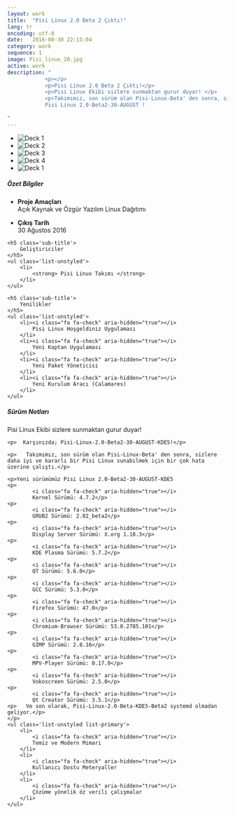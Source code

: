 ```yaml
---
layout: work
title:  "Pisi Linux 2.0 Beta 2 Çıktı!"
lang: tr
encoding: utf-8
date:   2016-08-30 22:15:04
category: work
sequence: 1
image: Pisi_linux_20.jpg
active: work
description: "
            <p></p>
            <p>Pisi Linux 2.0 Beta 2 Çıktı!</p>
            <p>Pisi Linux Ekibi sizlere sunmaktan gurur duyar! </p>
            <p>Takımımız, son sürüm olan Pisi-Linux-Beta' den sonra, sizlere daha iyi ve kararlı bir Pisi Linux sunabilmek için bir çok hata üzerine çalıştı. Yeni sürümümüz;</p> 
            Pisi Linux 2.0-Beta2-30-AUGUST !
        
"
---
```



<link href="https://fonts.googleapis.com/css?family=Open+Sans:400,700,800" rel="stylesheet">
        
<script src="https://ajax.googleapis.com/ajax/libs/jquery/1.12.4/jquery.min.js"></script>
<script src='{{"/scripts/photo/js/bootstrap.min.js" | prepend: site.baseurl}}'></script>
<script src='{{"/scripts/photo/js/jquery.bxslider.min.js" | prepend: site.baseurl}}'></script>
<script src='{{"/scripts/photo/js/scroll.reveal.min.js" | prepend: site.baseurl}}'></script>
<script src='{{"/scripts/photo/js/custom.min.js" | prepend: site.baseurl}}'></script>

<div class='col-md-9 col-sm-12'>
    <ul id='work-slider' class='bxslider'>            
        <li>
            <img src="{{site.baseurl}}/images/800x600-2-1.jpg" alt="Deck 1" class='img-responsive img-border' />
        </li>
        <li>
            <img src="{{site.baseurl}}/images/800x600-2-2.jpg" alt="Deck 2" class='img-responsive img-border' />
        </li>
        <li>
            <img src="{{site.baseurl}}/images/800x600-2-3.jpg" alt="Deck 3" class='img-responsive img-border' />
        </li>
        <li>
            <img src="{{site.baseurl}}/images/800x600-2-4.jpg" alt="Deck 4" class='img-responsive img-border' />
        </li>            
        <li>
            <img src="{{site.baseurl}}/images/800x600-2-5.jpg" alt="Deck 1" class='img-responsive img-border' />
        </li>
    </ul>
</div>
<div class='col-md-3 col-sm-4 col-xs-12 animated'>
    <h5 class='sub-title'>
        Özet Bilgiler
    </h5>
    <ul class='list-unstyled'>
        <li>
            <p>
                <strong> Proje Amaçları</strong> 
                <br>
                Açık Kaynak ve Özgür Yazılım Linux Dağıtımı               
            </p>                
        </li>
        <li>
            <p>
                <strong> Çıkış Tarih </strong> 
                <br>
                30 Ağustos 2016
            </p>                
        </li>
    </ul>

    <h5 class='sub-title'>
        Geliştiriciler
    </h5>
    <ul class='list-unstyled'>
        <li>
            <strong> Pisi Linux Takımı </strong> 
        </li>
    </ul>

    <h5 class='sub-title'>
        Yenilikler
    </h5>
    <ul class='list-unstyled'>
        <li><i class="fa fa-check" aria-hidden="true"></i>
            Pisi Linux Hoşgeldiniz Uygulaması
        </li>
        <li><i class="fa fa-check" aria-hidden="true"></i>
            Yeni Kaptan Uygulaması
        </li>
        <li><i class="fa fa-check" aria-hidden="true"></i>
            Yeni Paket Yöneticisi
        </li>
        <li><i class="fa fa-check" aria-hidden="true"></i>
            Yeni Kurulum Aracı (Calamares)
        </li>
    </ul>
</div>
<div class='col-md-9 col-sm-8 col-xs-12 animated'>
    <h5 class='sub-title'>
        Sürüm Notları
    </h5>
    <p>Pisi Linux Ekibi sizlere sunmaktan gurur duyar!</p>

    <p>  Karşınızda; Pisi-Linux-2.0-Beta2-30-AUGUST-KDE5!</p>

    <p>   Takımımız, son sürüm olan Pisi-Linux-Beta' den sonra, sizlere daha iyi ve kararlı bir Pisi Linux sunabilmek için bir çok hata üzerine çalıştı.</p>

    <p>Yeni sürümümüz Pisi Linux 2.0-Beta2-30-AUGUST-KDE5
    <p>
            <i class="fa fa-check" aria-hidden="true"></i>
            Kernel Sürümü: 4.7.2</p>
    <p>   
            <i class="fa fa-check" aria-hidden="true"></i> 
            GRUB2 Sürümü: 2.02_beta2</p>
    <p>    
            <i class="fa fa-check" aria-hidden="true"></i>
            Display Server Sürümü: X.org 1.18.3</p>
    <p>    
            <i class="fa fa-check" aria-hidden="true"></i>
            KDE Plasma Sürümü: 5.7.2</p>
    <p>    
            <i class="fa fa-check" aria-hidden="true"></i>
            QT Sürümü: 5.6.0</p>
    <p>    
            <i class="fa fa-check" aria-hidden="true"></i>
            GCC Sürümü: 5.3.0</p>
    <p>    
            <i class="fa fa-check" aria-hidden="true"></i>
            Firefox Sürümü: 47.0</p>
    <p>    
            <i class="fa fa-check" aria-hidden="true"></i>
            Chromium-Browser Sürümü: 53.0.2785.101</p>
    <p>    
            <i class="fa fa-check" aria-hidden="true"></i>
            GIMP Sürümü: 2.8.16</p>
    <p>    
            <i class="fa fa-check" aria-hidden="true"></i>
            MPV-Player Sürümü: 0.17.0</p>
    <p>    
            <i class="fa fa-check" aria-hidden="true"></i>
            Vokoscreen Sürümü: 2.5.0</p>
    <p>    
            <i class="fa fa-check" aria-hidden="true"></i>
            Qt Creator Sürümü: 3.5.1</p>
    <p>   Ve son olarak, Pisi-Linux-2.0-Beta-KDE5-Beta2 systemd olmadan geliyor.</p>
    </p>
    <ul class='list-unstyled list-primary'>
        <li>
            <i class="fa fa-check" aria-hidden="true"></i>
            Temiz ve Modern Mimari
        </li>
        <li>
            <i class="fa fa-check" aria-hidden="true"></i>
            Kullanıcı Dostu Meteryaller
        </li>
        <li>
            <i class="fa fa-check" aria-hidden="true"></i>
            Çözüme yönelik öz verili çalışmalar
        </li>
    </ul>
</div>
